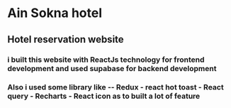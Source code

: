 # Ain Sokna hotel

## Hotel reservation website

### i built this website with ReactJs technology for frontend development and used supabase for backend development

### Also i used some library like -- Redux - react hot toast - React query - Recharts - React icon as to built a lot of feature